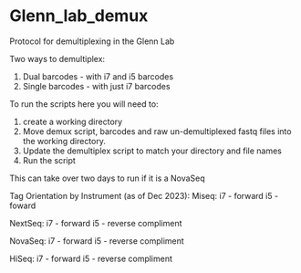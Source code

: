 # Glenn_lab_demux
Protocol for demultiplexing in the Glenn Lab

Two ways to demultiplex:
1. Dual barcodes - with i7 and i5 barcodes
2. Single barcodes - with just i7 barcodes

To run the scripts here you will need to:
1. create a working directory
2. Move demux script, barcodes and raw un-demultiplexed fastq files into the working directory. 
3. Update the demultiplex script to match your directory and file names
4. Run the script

This can take over two days to run if it is a NovaSeq

Tag Orientation by Instrument (as of Dec 2023):
Miseq:
i7 - forward
i5 - foward

NextSeq:
i7 - forward
i5 - reverse compliment

NovaSeq:
i7 - forward
i5 - reverse compliment

HiSeq:
i7 - forward
i5 - reverse compliment